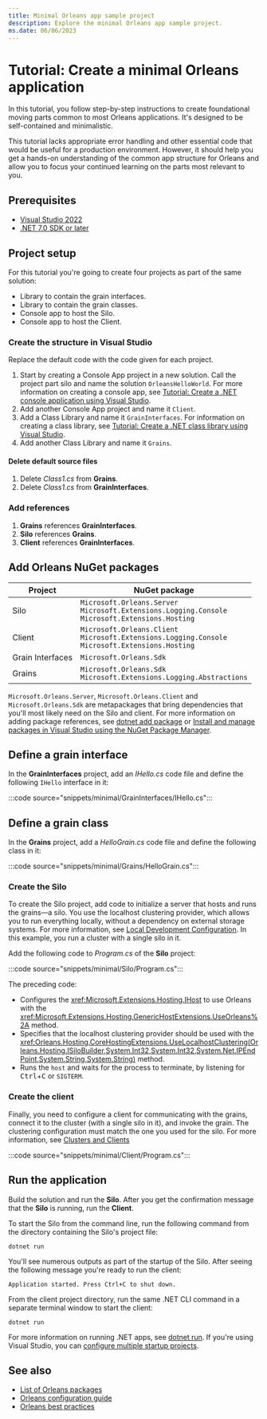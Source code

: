 ```yaml
---
title: Minimal Orleans app sample project
description: Explore the minimal Orleans app sample project.
ms.date: 06/06/2023
---
```


# Tutorial: Create a minimal Orleans application

In this tutorial, you follow step-by-step instructions to create foundational moving parts common to most Orleans applications. It's designed to be self-contained and minimalistic.

This tutorial lacks appropriate error handling and other essential code that would be useful for a production environment. However, it should help you get a hands-on understanding of the common app structure for Orleans and allow you to focus your continued learning on the parts most relevant to you.

## Prerequisites

- [Visual Studio 2022](https://visualstudio.microsoft.com/downloads)
- [.NET 7.0 SDK or later](https://dotnet.microsoft.com/download/dotnet/7.0)

## Project setup

For this tutorial you're going to create four projects as part of the same solution:

- Library to contain the grain interfaces.
- Library to contain the grain classes.
- Console app to host the Silo.
- Console app to host the Client.

### Create the structure in Visual Studio

Replace the default code with the code given for each project.

1. Start by creating a Console App project in a new solution. Call the project part silo and name the solution `OrleansHelloWorld`. For more information on creating a console app, see [Tutorial: Create a .NET console application using Visual Studio](../../core/tutorials/with-visual-studio.md).
1. Add another Console App project and name it `Client`.
1. Add a Class Library and name it `GrainInterfaces`. For information on creating a class library, see [Tutorial: Create a .NET class library using Visual Studio](../../core/tutorials/library-with-visual-studio.md).
1. Add another Class Library and name it `Grains`.

#### Delete default source files

1. Delete _Class1.cs_ from **Grains**.
1. Delete _Class1.cs_ from **GrainInterfaces**.

### Add references

1. **Grains** references **GrainInterfaces**.
1. **Silo** references **Grains**.
1. **Client** references **GrainInterfaces**.

## Add Orleans NuGet packages

| Project | NuGet package |
|---|---|
| Silo | `Microsoft.Orleans.Server`<br>`Microsoft.Extensions.Logging.Console`<br>`Microsoft.Extensions.Hosting` |
| Client | `Microsoft.Orleans.Client`<br>`Microsoft.Extensions.Logging.Console`<br>`Microsoft.Extensions.Hosting` |
| Grain Interfaces | `Microsoft.Orleans.Sdk` |
| Grains | `Microsoft.Orleans.Sdk`<br>`Microsoft.Extensions.Logging.Abstractions` |

`Microsoft.Orleans.Server`, `Microsoft.Orleans.Client` and `Microsoft.Orleans.Sdk` are metapackages that bring dependencies that you'll most likely need on the Silo and client. For more information on adding package references, see [dotnet add package](../../core/tools/dotnet-add-package.md) or [Install and manage packages in Visual Studio using the NuGet Package Manager](/nuget/consume-packages/install-use-packages-visual-studio).

## Define a grain interface

In the **GrainInterfaces** project, add an _IHello.cs_ code file and define the following `IHello` interface in it:

:::code source="snippets/minimal/GrainInterfaces/IHello.cs":::

## Define a grain class

In the **Grains** project, add a _HelloGrain.cs_ code file and define the following class in it:

:::code source="snippets/minimal/Grains/HelloGrain.cs":::

### Create the Silo

To create the Silo project, add code to initialize a server that hosts and runs the grains&mdash;a silo. You use the localhost clustering provider, which allows you to run everything locally, without a dependency on external storage systems. For more information, see [Local Development Configuration](../host/configuration-guide/local-development-configuration.md). In this example, you run a cluster with a single silo in it.

Add the following code to _Program.cs_ of the **Silo** project:

:::code source="snippets/minimal/Silo/Program.cs":::

The preceding code:

- Configures the <xref:Microsoft.Extensions.Hosting.IHost> to use Orleans with the <xref:Microsoft.Extensions.Hosting.GenericHostExtensions.UseOrleans%2A> method.
- Specifies that the localhost clustering provider should be used with the <xref:Orleans.Hosting.CoreHostingExtensions.UseLocalhostClustering(Orleans.Hosting.ISiloBuilder,System.Int32,System.Int32,System.Net.IPEndPoint,System.String,System.String)> method.
- Runs the `host` and waits for the process to terminate, by listening for <kbd>Ctrl</kbd>+<kbd>C</kbd> or `SIGTERM`.

### Create the client

Finally, you need to configure a client for communicating with the grains, connect it to the cluster (with a single silo in it), and invoke the grain. The clustering configuration must match the one you used for the silo. For more information, see [Clusters and Clients](../host/client.md)

:::code source="snippets/minimal/Client/Program.cs":::

## Run the application

Build the solution and run the **Silo**. After you get the confirmation message that the **Silo** is running, run the **Client**.

To start the Silo from the command line, run the following command from the directory containing the Silo's project file:

```dotnetcli
dotnet run
```

You'll see numerous outputs as part of the startup of the Silo. After seeing the following message you're ready to run the client:

```Output
Application started. Press Ctrl+C to shut down.
```

From the client project directory, run the same .NET CLI command in a separate terminal window to start the client:

```dotnetcli
dotnet run
```

For more information on running .NET apps, see [dotnet run](../../core/tools/dotnet-run.md). If you're using Visual Studio, you can [configure multiple startup projects](/visualstudio/ide/how-to-set-multiple-startup-projects).

## See also

- [List of Orleans packages](../resources/nuget-packages.md)
- [Orleans configuration guide](../host/configuration-guide/index.md)
- [Orleans best practices](https://www.microsoft.com/research/publication/orleans-best-practices)
